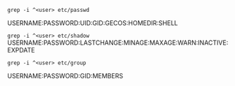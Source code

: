 ```grep -i ^<user> etc/passwd```

USERNAME:PASSWORD:UID:GID:GECOS:HOMEDIR:SHELL

```grep -i ^<user> etc/shadow```
USERNAME:PASSWORD:LASTCHANGE:MINAGE:MAXAGE:WARN:INACTIVE:EXPDATE

```grep -i ^<user> etc/group```

USERNAME:PASSWORD:GID:MEMBERS